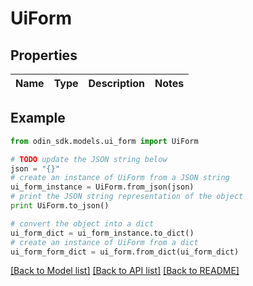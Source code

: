 # UiForm


## Properties

Name | Type | Description | Notes
------------ | ------------- | ------------- | -------------

## Example

```python
from odin_sdk.models.ui_form import UiForm

# TODO update the JSON string below
json = "{}"
# create an instance of UiForm from a JSON string
ui_form_instance = UiForm.from_json(json)
# print the JSON string representation of the object
print UiForm.to_json()

# convert the object into a dict
ui_form_dict = ui_form_instance.to_dict()
# create an instance of UiForm from a dict
ui_form_form_dict = ui_form.from_dict(ui_form_dict)
```
[[Back to Model list]](../README.md#documentation-for-models) [[Back to API list]](../README.md#documentation-for-api-endpoints) [[Back to README]](../README.md)


